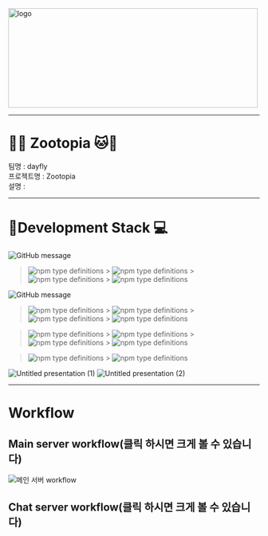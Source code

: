 <img width="500px" height="200px" src="https://user-images.githubusercontent.com/68838884/102683975-04ac9680-4218-11eb-9f95-3985d68f2930.png" alt="logo" />

---

# **:tiger::monkey_face: Zootopia :cat::dog:**

<p>
팀명 : dayfly<br>
프로젝트명 : Zootopia<br>
설명 : 
 
---

# :rainbow:**Development Stack :computer:**

![GitHub message](https://img.shields.io/badge/STACK-FRONT-lightgrey?style=for-the-badge)
> ![npm type definitions](https://img.shields.io/badge/Front--end-javascript-yellow?style=flat-square&logo=JAVAscript) > ![npm type definitions](https://img.shields.io/badge/Front--end-react-blue?style=flat-square&logo=react) > ![npm type definitions](https://img.shields.io/badge/Front--end-HTML5-red?style=flat-square&logo=html5) > ![npm type definitions](https://img.shields.io/badge/Front--end-CSS3-blue?style=flat-square&logo=css3)

![GitHub message](https://img.shields.io/badge/STACK-BACK-lightgrey?style=for-the-badge)

> ![npm type definitions](https://img.shields.io/badge/Back--end-node.js-green?style=flat-square&logo=node.js) > ![npm type definitions](https://img.shields.io/badge/Back--end-express-9cf?style=flat-square&logo=node.js) > ![npm type definitions](https://img.shields.io/badge/Back--end-mySQL-orange?style=flat-square&logo=mysql) > ![npm type definitions](https://img.shields.io/badge/back--end-JWT-purple?style=flat-square&logo=JSON%20Web%20Tokens)

> ![npm type definitions](https://img.shields.io/badge/Back--end-mongoose-darkgreen?style=flat-square&logo=mongodb) > ![npm type definitions](https://img.shields.io/badge/Back--end-mongoDB-darkgreen?style=flat-square&logo=mongodb) > ![npm type definitions](https://img.shields.io/badge/Back--end-Sequelize-blue?style=flat-square&logo=sequelize) > ![npm type definitions](https://img.shields.io/badge/Back--end-Socket.io-darkgrey?style=flat-square&logo=socketio) 

> ![npm type definitions](https://img.shields.io/badge/Back--end-OAuth2.0-yellow?style=flat-square&logo=Oauth) > ![npm type definitions](https://img.shields.io/badge/Back--end-Multer-red?style=flat-square&logo=multer)

![Untitled presentation (1)](https://user-images.githubusercontent.com/68838884/102682428-b5ad3400-420c-11eb-9480-fcb08ee343ff.png)
![Untitled presentation (2)](https://user-images.githubusercontent.com/68838884/102682430-bcd44200-420c-11eb-9839-eff5347c3760.png)

---
# **Workflow**

## Main server workflow(클릭 하시면 크게 볼 수 있습니다)
![메인 서버 workflow](https://user-images.githubusercontent.com/68472067/102691557-aea81500-4250-11eb-8251-a41d1c7730e8.jpg)

## Chat server workflow(클릭 하시면 크게 볼 수 있습니다)


